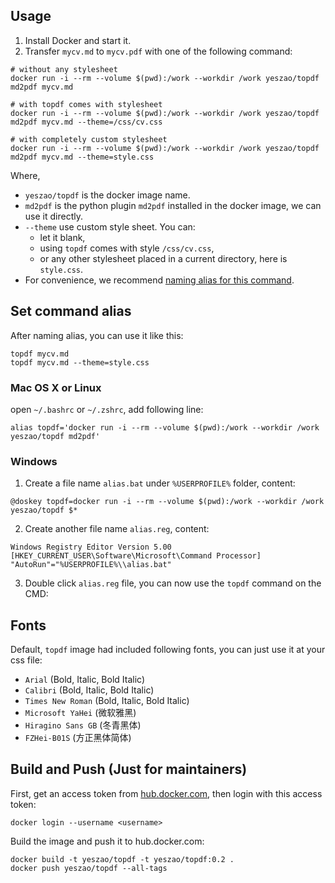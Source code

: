 ## Usage
1. Install Docker and start it.
2. Transfer `mycv.md` to `mycv.pdf` with one of the following command:
```shell
# without any stylesheet
docker run -i --rm --volume $(pwd):/work --workdir /work yeszao/topdf md2pdf mycv.md

# with topdf comes with stylesheet
docker run -i --rm --volume $(pwd):/work --workdir /work yeszao/topdf md2pdf mycv.md --theme=/css/cv.css

# with completely custom stylesheet
docker run -i --rm --volume $(pwd):/work --workdir /work yeszao/topdf md2pdf mycv.md --theme=style.css
```
Where,
- `yeszao/topdf` is the docker image name.
- `md2pdf` is the python plugin `md2pdf` installed in the docker image, we can use it directly.
- `--theme` use custom style sheet. You can:
    - let it blank,
    - using `topdf` comes with style `/css/cv.css`,
    - or any other stylesheet placed in a current directory, here is `style.css`.
- For convenience, we recommend [naming alias for this command](#set-command-alias).


## Set command alias

After naming alias, you can use it like this:
```shell
topdf mycv.md
topdf mycv.md --theme=style.css
```

### Mac OS X or Linux
open `~/.bashrc` or `~/.zshrc`, add following line:
```shell
alias topdf='docker run -i --rm --volume $(pwd):/work --workdir /work yeszao/topdf md2pdf'
```

### Windows
1. Create a file name `alias.bat` under `%USERPROFILE%` folder, content:
```shell
@doskey topdf=docker run -i --rm --volume $(pwd):/work --workdir /work yeszao/topdf $*
```

2. Create another file name `alias.reg`, content:
```shell
Windows Registry Editor Version 5.00
[HKEY_CURRENT_USER\Software\Microsoft\Command Processor]
"AutoRun"="%USERPROFILE%\\alias.bat"
```

3. Double click `alias.reg` file, you can now use the `topdf` command on the CMD:


## Fonts
Default, `topdf` image had included following fonts, you can just use it at your css file:
- `Arial` (Bold, Italic, Bold Italic)
- `Calibri` (Bold, Italic, Bold Italic)
- `Times New Roman` (Bold, Italic, Bold Italic)
- `Microsoft YaHei` (微软雅黑)
- `Hiragino Sans GB` (冬青黑体)
- `FZHei-B01S` (方正黑体简体)


## Build and Push (Just for maintainers)
First, get an access token from [hub.docker.com](https://hub.docker.com/settings/security), then login with this access token:
```shell
docker login --username <username>
```
Build the image and push it to hub.docker.com:
```shell
docker build -t yeszao/topdf -t yeszao/topdf:0.2 .
docker push yeszao/topdf --all-tags
```
